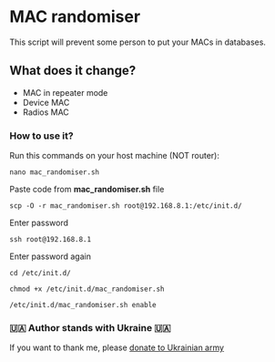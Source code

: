 # MAC randomiser
This script will prevent some person to put your MACs in databases.

## What does it change?
- MAC in repeater mode
- Device MAC
- Radios MAC

### How to use it?

Run this commands on your host machine (NOT router):

```
nano mac_randomiser.sh
```

Paste code from  **mac_randomiser.sh** file

```
scp -O -r mac_randomiser.sh root@192.168.8.1:/etc/init.d/
```

Enter password

```
ssh root@192.168.8.1
```

Enter password again

```
cd /etc/init.d/
```

```
chmod +x /etc/init.d/mac_randomiser.sh
```

```
/etc/init.d/mac_randomiser.sh enable
```

### 🇺🇦 Author stands with Ukraine 🇺🇦
If you want to thank me, please [donate to Ukrainian army](https://war.ukraine.ua)
